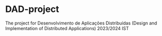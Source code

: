 # DAD-project
The project for Desenvolvimento de Aplicações Distribuídas (Design and Implementation of Distributed Applications) 2023/2024 IST
